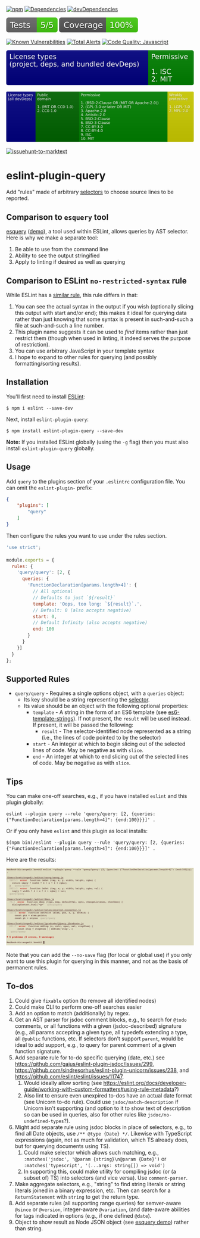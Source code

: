 [![npm](https://img.shields.io/npm/v/eslint-plugin-query.svg)](https://www.npmjs.com/package/eslint-plugin-query)
[![Dependencies](https://img.shields.io/david/brettz9/eslint-plugin-query.svg)](https://david-dm.org/brettz9/eslint-plugin-query)
[![devDependencies](https://img.shields.io/david/dev/brettz9/eslint-plugin-query.svg)](https://david-dm.org/brettz9/eslint-plugin-query?type=dev)

[![Tests badge](https://raw.githubusercontent.com/brettz9/eslint-plugin-query/master/badges/tests-badge.svg?sanitize=true)](badges/tests-badge.svg)
[![Coverage badge](https://raw.githubusercontent.com/brettz9/eslint-plugin-query/master/badges/coverage-badge.svg?sanitize=true)](badges/coverage-badge.svg)

[![Known Vulnerabilities](https://snyk.io/test/github/brettz9/eslint-plugin-query/badge.svg)](https://snyk.io/test/github/brettz9/eslint-plugin-query)
[![Total Alerts](https://img.shields.io/lgtm/alerts/g/brettz9/eslint-plugin-query.svg?logo=lgtm&logoWidth=18)](https://lgtm.com/projects/g/brettz9/eslint-plugin-query/alerts)
[![Code Quality: Javascript](https://img.shields.io/lgtm/grade/javascript/g/brettz9/eslint-plugin-query.svg?logo=lgtm&logoWidth=18)](https://lgtm.com/projects/g/brettz9/eslint-plugin-query/context:javascript)

[![Licenses badge](https://raw.githubusercontent.com/brettz9/eslint-plugin-query/master/badges/licenses-badge.svg?sanitize=true)](badges/licenses-badge.svg)

[![Licenses dev badge](https://raw.githubusercontent.com/brettz9/eslint-plugin-query/master/badges/licenses-badge-dev.svg?sanitize=true)](badges/licenses-badge-dev.svg)

<!--[![License](https://img.shields.io/npm/l/eslint-plugin-query.svg)](LICENSE-MIT) -->

[![issuehunt-to-marktext](https://issuehunt.io/static/embed/issuehunt-button-v1.svg)](https://issuehunt.io/r/brettz9/eslint-plugin-query)

# eslint-plugin-query

Add "rules" made of arbitrary [selectors](https://eslint.org/docs/developer-guide/selectors) to choose source lines to be reported.

## Comparison to `esquery` tool

[esquery](https://github.com/estools/esquery) ([demo](https://estools.github.io/esquery/)),
a tool used within ESLint, allows queries by AST selector. Here is why we
make a separate tool:

1. Be able to use from the command line
1. Ability to see the output stringified
1. Apply to linting if desired as well as querying

## Comparison to ESLint `no-restricted-syntax` rule

While ESLint has a [similar rule](https://eslint.org/docs/rules/no-restricted-syntax),
this rule differs in that:

1. You can see the actual syntax in the output if you wish (optionally slicing
    this output with start and/or end); this makes it ideal for querying data
    rather than just knowing that some syntax is present in such-and-such a
    file at such-and-such a line number.
2. This plugin name suggests it can be used to *find* items rather than just
    restrict them (though when used in linting, it indeed serves the purpose of
    restriction).
3. You can use arbitrary JavaScript in your template syntax
4. I hope to expand to other rules for querying (and possibly formatting/sorting
    results).

## Installation

You'll first need to install [ESLint](http://eslint.org):

```
$ npm i eslint --save-dev
```

Next, install `eslint-plugin-query`:

```
$ npm install eslint-plugin-query --save-dev
```

**Note:** If you installed ESLint globally (using the `-g` flag) then you must also install `eslint-plugin-query` globally.

## Usage

Add `query` to the plugins section of your `.eslintrc` configuration file. You can omit the `eslint-plugin-` prefix:

```json
{
    "plugins": [
        "query"
    ]
}
```


Then configure the rules you want to use under the rules section.

```js
'use strict';

module.exports = {
  rules: {
    'query/query': [2, {
      queries: {
        'FunctionDeclaration[params.length>4]': {
          // All optional
          // Defaults to just `${result}`
          template: 'Oops, too long: `${result}`.',
          // Default: 0 (also accepts negative)
          start: 0,
          // Default Infinity (also accepts negative)
          end: 100
        }
      }
    }]
  }
};
```

## Supported Rules

- `query/query` - Requires a single options object, with a `queries` object:
  - Its key should be a string representing the
  [selector](https://eslint.org/docs/developer-guide/selectors).
  - Its value should be an object with the following optional properties:
    - `template` - A string in the form of an ES6 template (see [es6-template-strings](https://github.com/medikoo/es6-template-strings/)). If not present, the
      `result` will be used instead. If present, it will be passed the following:
      - `result` - The selector-identified node represented as a string (i.e.,
        the lines of code pointed to by the selector)
    - `start` - An integer at which to begin slicing out of the selected lines of code.
      May be negative as with `slice`.
    - `end` - An integer at which to end slicing out of the selected lines of code.
      May be negative as with `slice`.

## Tips

You can make one-off searches, e.g., if you have installed `eslint` and this
plugin globally:

```shell
eslint --plugin query --rule 'query/query: [2, {queries: {"FunctionDeclaration[params.length>4]": {end:100}}}]' .
```

Or if you only have `eslint` and this plugin as local installs:

```shell
$(npm bin)/eslint --plugin query --rule 'query/query: [2, {queries: {"FunctionDeclaration[params.length>4]": {end:100}}}]' .
```

Here are the results:

![query-results.png](query-results.png)

Note that you can add the `--no-save` flag (for local or global use) if
you only want to use this plugin for querying in this manner, and not as
the basis of permanent rules.

## To-dos

1. Could give `fixable` option (to remove all identified nodes)
1. Could make CLI to perform one-off searches easier
1. Add an option to match (additionally) by regex.
1. Get an AST parser for jsdoc comment blocks, e.g., to search for `@todo` comments,
    or all functions with a given (jsdoc-described) signature (e.g., all params
    accepting a given type, all typedefs extending a type, all `@public` functions,
    etc. If selectors don't support `parent`, would be ideal to add support,
    e.g., to query for parent comment of a given function signature.
1. Add separate rule for to-do specific querying (date, etc.)
    see <https://github.com/gajus/eslint-plugin-jsdoc/issues/299>,
    <https://github.com/sindresorhus/eslint-plugin-unicorn/issues/238>,
    and <https://github.com/eslint/eslint/issues/11747>.
    1. Would ideally allow sorting (see <https://eslint.org/docs/developer-guide/working-with-custom-formatters#using-rule-metadata>?)
    1. Also lint to ensure even unexpired to-dos have an actual date
        format (see Unicorn to-do rule). Could use
        `jsdoc/match-description` if Unicorn isn't supporting (and option
        to it to show text of description so can be used in queries, also
        for other rules like `jsdoc/no-undefined-types`?).
1. Might add separate rule using jsdoc blocks in place of selectors, e.g., to
    find all Date objects, use `/** @type {Date} */`. Likewise with
    TypeScript expressions (again, not as much for validation, which TS
    already does, but for querying documents using TS).
    1. Could make selector which allows such matching, e.g.,
        `:matches('jsdoc', '@param {string}\n@param {Date}')` or
        `:matches('typescript', '(...args: string[]) => void')`
    1. In supporting this, could make utility for compiling jsdoc (or (a
        subset of) TS) into selectors (and vice versa). Use
        `comment-parser`.
1. Make aggregate selectors, e.g., "string" to find string literals or
    string literals joined in a binary expression, etc. Then can search
    for a `ReturnStatement` with `string` to get the return type.
1. Add separate rules (all supporting range queries) for semver-aware
    `@since` or `@version`, integer-aware `@variation`, (and date-aware
    abilities for tags indicated in options (e.g., if one defined `@date`).
1. Object to show result as Node JSON object (see
    [esquery demo](https://estools.github.io/esquery/)) rather than
    string.
